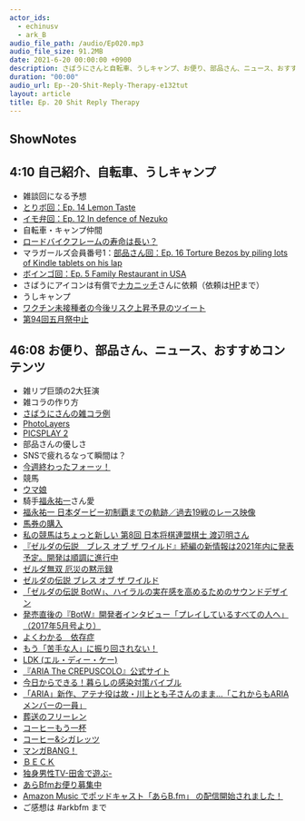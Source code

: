 ```yaml
---
actor_ids:
  - echinusv
  - ark_B
audio_file_path: /audio/Ep020.mp3
audio_file_size: 91.2MB
date: 2021-6-20 00:00:00 +0900
description: さばうにさんと自転車、うしキャンプ、お便り、部品さん、ニュース、おすすめコンテンツなどについて話しました。
duration: "00:00"
audio_url: Ep--20-Shit-Reply-Therapy-e132tut
layout: article
title: Ep. 20 Shit Reply Therapy
---
```


## ShowNotes 

## 4:10 自己紹介、自転車、うしキャンプ

* 雑談回になる予想
* [とりボ回：Ep. 14 Lemon Taste](https://arkbfm.github.io/episode/14)
* [イモ弁回：Ep. 12 In defence of Nezuko](https://arkbfm.github.io/episode/12)
* 自転車・キャンプ仲間
* [ロードバイクフレームの寿命は長い？](https://icanjp.com/blogs/news/lifespan-of-road-bike-frame)
* マラガールズ会員番号1：[部品さん回：Ep. 16 Torture Bezos by piling lots of Kindle tablets on his lap](https://arkbfm.github.io/episode/16)
* [ボインゴ回：Ep. 5 Family Restaurant in USA](https://arkbfm.github.io/episode/5)
* さばうにアイコンは有償で[ナカニッチ](https://twitter.com/NAKANITTI)さんに依頼（依頼は[HP](https://www.joyrider.info/)まで）
* うしキャンプ
* [ワクチン未接種者の今後リスク上昇予見のツイート](https://twitter.com/anairetta/status/1398128275847749637?s=20)
* [第94回五月祭中止](https://gogatsusai.jp/94/visitor/)
    

## 46:08 お便り、部品さん、ニュース、おすすめコンテンツ

* 雑リプ巨頭の2大狂演
* 雑コラの作り方
* [さばうにさんの雑コラ例](https://twitter.com/echinusv/status/1375709773388079107?s=20)
* [PhotoLayers](https://play.google.com/store/apps/details?id=com.handycloset.android.photolayers&hl=en&gl=US)
* [PICSPLAY 2](https://apps.apple.com/us/app/picsplay-2-photo-editor/id942064355)
* 部品さんの優しさ
* SNSで疲れるなって瞬間は？
* [今週終わったフォーッ！](https://twitter.com/echinusv/status/1398200370254467078?s=20)
* 競馬
* [ウマ娘](https://umamusume.jp/)
* 騎手[福永祐一](https://ja.wikipedia.org/wiki/%E7%A6%8F%E6%B0%B8%E7%A5%90%E4%B8%80)さん愛
* [福永祐一 日本ダービー初制覇までの軌跡／過去19戦のレース映像](https://youtu.be/LLSiwcCWCsU)
* [馬券の購入](https://www.jra.go.jp/kouza/beginner/buy/)
* [私の競馬はちょっと新しい 第8回 日本将棋連盟棋士 渡辺明さん](https://jra-van.jp/fun/mykeiba/008_watanabesan_01.html)
* [『ゼルダの伝説　ブレス オブ ザ ワイルド』続編の新情報は2021年内に発表予定。開発は順調に進行中](https://www.famitsu.com/news/202102/18214619.html)
* [ゼルダ無双 厄災の黙示録](https://amzn.to/3xwERSf)
* [ゼルダの伝説 ブレス オブ ザ ワイルド](https://amzn.to/3vPilmx)
* [「ゼルダの伝説 BotW」、ハイラルの実在感を高めるためのサウンドデザイン](https://jp.ign.com/the-legend-of-zelda-hd/16975/news/botw)
* [発売直後の『BotW』開発者インタビュー「プレイしているすべての人へ」（2017年5月号より）](https://www.ndw.jp/post-1433/)
* [よくわかる　依存症](https://amzn.to/3q9CjXK)
* [もう「苦手な人」に振り回されない！](https://amzn.to/3gBo3E2)
* [LDK (エル・ディー・ケー)](https://amzn.to/3wF88Ko)
* [『ARIA The CREPUSCOLO』公式サイト](https://ariacompany.net/)
* [今日からできる！暮らしの感染対策バイブル](https://amzn.to/3qc5nO9)
* [「ARIA」新作、アテナ役は故・川上とも子さんのまま…「これからもARIAメンバーの一員」](https://www.cinematoday.jp/news/N0072208)
* [葬送のフリーレン](https://amzn.to/3iOXNrj)
* [コーヒーもう一杯](https://amzn.to/3cSGLVu)
* [コーヒー&シガレッツ](https://amzn.to/3vFINie)
* [マンガBANG！](https://manga-bang.com/)
* [ＢＥＣＫ](https://amzn.to/3gIDhWx)
* [独身男性TV-田舎で遊ぶ-](https://www.youtube.com/channel/UCOz6xIbS2Acuj77uGJqFU8A)
* [あらBfmお便り募集中](https://twitter.com/arkbfm/status/1341090549177012225?s=20)
* [Amazon Music でポッドキャスト「あらB.fm」 の配信開始されました！](https://t.co/OQiMsRrRmC?amp=1)
* ご感想は #arkbfm まで
